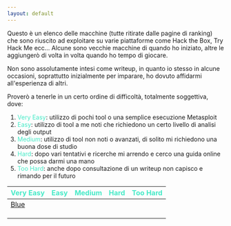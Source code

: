 ```yaml
---
layout: default
---
```


Questo è un elenco delle macchine (tutte ritirate dalle pagine di ranking) che sono riuscito ad exploitare su varie piattaforme come Hack the Box, Try Hack Me ecc... Alcune sono vecchie macchine di quando ho iniziato, altre le aggiungerò di volta in volta quando ho tempo di giocare.

Non sono assolutamente intesi come writeup, in quanto io stesso in alcune occasioni, soprattutto inizialmente per imparare, ho dovuto affidarmi all'esperienza di altri.

Proverò a tenerle in un certo ordine di difficoltà, totalmente soggettiva, dove:
1. <span style="color:#46eac7">Very Easy</span>: utilizzo di pochi tool o una semplice esecuzione Metasploit
1. <span style="color:#46eac7">Easy</span>: utilizzo di tool a me noti che richiedono un certo livello di analisi degli output
1. <span style="color:#46eac7">Medium</span>: utilizzo di tool non noti o avanzati, di solito mi richiedono una buona dose di studio
1. <span style="color:#46eac7">Hard</span>: dopo vari tentativi e ricerche mi arrendo e cerco una guida online che possa darmi una mano
1. <span style="color:#46eac7">Too Hard</span>: anche dopo consultazione di un writeup non capisco e rimando per il futuro

| <span style="color:#46eac7">Very Easy</span> | <span style="color:#46eac7">Easy</span> | <span style="color:#46eac7">Medium</span> | <span style="color:#46eac7">Hard</span> | <span style="color:#46eac7">Too Hard</span> |
|:-------------|:------------------|:-------------|:-------------|:-------------|
| <a href="{{ site.ctf.blue }}">Blue</a> |                   |              |              |              |
|              |                   |              |              |              |
|              |                   |              |              |              |
|              |                   |              |              |              |